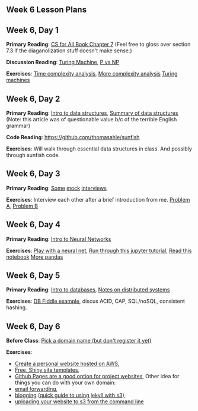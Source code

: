 Week 6 Lesson Plans
-------------------

## Week 6, Day 1

**Primary Reading**:
[CS for All Book Chapter 7](https://www.cs.hmc.edu/csforallbook/HowHardIsThisProblem/HowHardIsThisProblem.html)
(Feel free to gloss over section 7.3 if the diaganolization stuff doesn't make sense.)

**Discussion Reading**:
[Turing Machine](https://www.youtube.com/watch?v=-ZS_zFg4w5k),
[P vs NP](https://www.youtube.com/watch?v=u2DLlNQiPB4)

**Exercises**:
[Time complexity analysis](https://www.geeksforgeeks.org/practice-questions-time-complexity-analysis/),
[More complexity analysis](big-o.md)
[Turing machines](turing_machine_exercise.md)

## Week 6, Day 2

**Primary Reading**:
[Intro to data structures](https://www.youtube.com/watch?v=92S4zgXN17o&list=PL2_aWCzGMAwI3W_JlcBbtYTwiQSsOTa6P&index=2&t=0s),
[Summary of data structures](https://www.csetutor.com/classification-of-data-structure-with-diagram/)
(Note: this article was of questionable value b/c of the terrible English grammar)

**Code Reading**: https://github.com/thomasahle/sunfish

**Exercises**:  Will walk through essential data structures in class. And possibly through sunfish code.

## Week 6, Day 3

**Primary Reading**:
[Some](https://www.youtube.com/watch?v=IWvbPIYQPFM)
[mock](https://www.youtube.com/watch?v=uQdy914JRKQ)
[interviews](https://www.youtube.com/watch?v=XKu_SEDAykw)

**Exercises**:
Interview each other after a brief introduction from me.
[Problem A](https://leetcode.com/problems/squares-of-a-sorted-array/),
[Problem B](https://leetcode.com/problems/middle-of-the-linked-list/)

## Week 6, Day 4

**Primary Reading**:
[Intro to Neural Networks](http://neuralnetworksanddeeplearning.com/chap1.html)

**Exercises**:
[Play with a neural net](https://playground.tensorflow.org/),
[Run through this jupyter tutorial](https://www.dataquest.io/blog/jupyter-notebook-tutorial/),
[Read this notebook](https://nbviewer.jupyter.org/github/parente/nbestimate/blob/master/estimate.ipynb)
[More pandas](http://www.gregreda.com/2013/10/26/intro-to-pandas-data-structures/)

## Week 6, Day 5

**Primary Reading**:
[Intro to databases](https://wsvincent.com/database-design-tutorial-for-beginners/),
[Notes on distributed systems](https://www.somethingsimilar.com/2013/01/14/notes-on-distributed-systems-for-young-bloods/)

**Exercises**: [DB Fiddle example](https://www.db-fiddle.com/f/qmWxzLaZeB9MVN5HdxMVMF/6),
discus ACID, CAP, SQL/noSQL, consistent hashing.

## Week 6, Day 6

**Before Class**: [Pick a domain name (but don't register it yet)](https://instantdomainsearch.com/)

**Exercises**:
* [Create a personal website hosted on AWS](https://docs.aws.amazon.com/Route53/latest/DeveloperGuide/getting-started.html),
* [Free, Shiny site templates](https://html5up.net/),
* [Github Pages are a good option for project websites](https://guides.github.com/features/pages/),
Other idea for things you can do with your own domain:
* [email forwarding](https://improvmx.com/),
* [blogging](https://jekyllrb.com/) ([quick guide to using jekyll with s3](http://danielwhyte.com/app/design/2014/10/05/creating-a-jekyll-s3-server.html)),
* [uploading your website to s3 from the command line](https://github.com/laurilehmijoki/s3_website)
